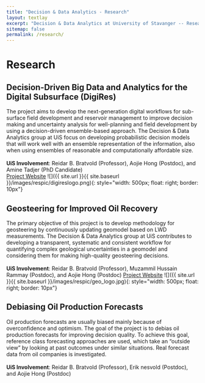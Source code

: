 ```yaml
---
title: "Decision & Data Analytics - Research"
layout: textlay
excerpt: "Decision & Data Analytics at University of Stavanger -- Research"
sitemap: false
permalink: /research/
---
```


# Research


## Decision-Driven Big Data and Analytics for the Digital Subsurface (DigiRes)

The project aims to develop the next-generation digital workflows for sub-surface field development and reservoir management to improve decision making and uncertainty analysis for well-planning and field development by using a decision-driven ensemble-based approach. The Decision & Data Analytics group at UiS focus on developing probabilistic decision models that will work well with an ensemble representation of the information, also when using ensembles of reasonable and computationally affordable size.
<br /> 
<br /> 
**UiS Involvement**: Reidar B. Bratvold (Professor), Aojie Hong (Postdoc), and Amine Tadjer (PhD Candidate)
<br /> 
[Project Website](http://digires.no/home)
![]({{ site.url }}{{ site.baseurl }}/images/respic/digireslogo.png){: style="width: 500px; float: right; border: 10px"}
<br /> 
## Geosteering for Improved Oil Recovery
The primary objective of this project is to develop methodology for geosteering by continuously updating geomodel based on LWD measurements. The Decision & Data Analytics group at UiS contributes to developing a transparent, systematic and consistent workflow for quantifying complex geological uncertainties in a geomodel and considering them for making high-quality geosteering decisions.
<br /> 
<br /> 
**UiS Involvement**: Reidar B. Bratvold (Professor), Muzammil Hussain Rammay (Postdoc), and Aojie Hong (Postdoc)
[Project Website](https://geosteering.no)
![]({{ site.url }}{{ site.baseurl }}/images/respic/geo_logo.jpg){: style="width: 500px; float: right; border: 10px"}
<br /> 
## Debiasing Oil Production Forecasts
Oil production forecasts are usually biased mainly because of overconfidence and optimism. The goal of the project is to debias oil production forecasts for improving decision quality. To achieve this goal, reference class forecasting approaches are used, which take an “outside view” by looking at past outcomes under similar situations. Real forecast data from oil companies is investigated.
<br /> 
<br /> 
**UiS Involvement**: Reidar B. Bratvold (Professor), Erik nesvold (Postdoc), and Aojie Hong (Postdoc)



